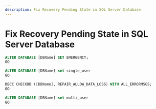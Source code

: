 ```yaml
---
description: Fix Recovery Pending State in SQL Server Database
---
```


# Fix Recovery Pending State in SQL Server Database

```sql
ALTER DATABASE [DBName] SET EMERGENCY;
GO

ALTER DATABASE [DBName] set single_user
GO

DBCC CHECKDB ([DBName], REPAIR_ALLOW_DATA_LOSS) WITH ALL_ERRORMSGS;
GO 

ALTER DATABASE [DBName] set multi_user
GO
```
